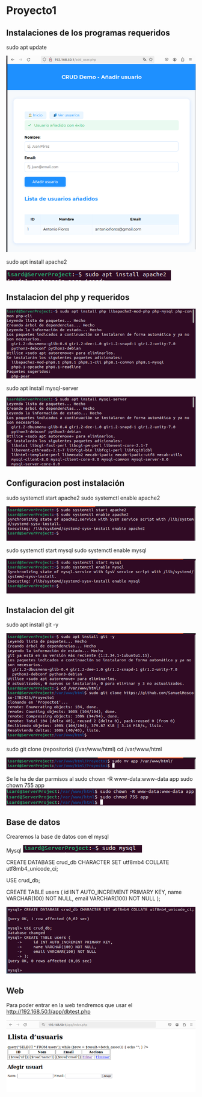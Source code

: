 # Proyecto1

## Instalaciones de los programas requeridos

sudo apt update 

![imagen](../imagenes/add_user.png)

sudo apt install apache2

![imagen](../imagenes/Install_apache2.png)

## Instalacion del php y requeridos

![imagen](../imagenes/install_php.png)

sudo apt install mysql-server

![imagen](../imagenes/install_sql.png)

## Configuracion post instalación

sudo systemctl start apache2
sudo systemctl enable apache2

![imagen](../imagenes/iniciar_apache.png)

sudo systemctl start mysql
sudo systemctl enable mysql

![imagen](../imagenes/iniciar_sql.png)

## Instalacion del git

sudo apt install git -y

![imagen](../imagenes/install_git.png)

sudo git clone (repositorio) (/var/www/html)
cd /var/www/html

![imagen](../imagenes/app.png)

Se le ha de dar parmisos al 
sudo chown -R www-data:www-data app
sudo chown 755 app
![imagen](../imagenes/permisos.png)

## Base de datos

Crearemos la base de datos con el mysql

Mysql
![imagen](../imagenes/sql.png)

CREATE DATABASE crud_db CHARACTER SET utf8mb4 COLLATE utf8mb4_unicode_ci;

USE crud_db;

CREATE TABLE users (
    id INT AUTO_INCREMENT PRIMARY KEY,
    name VARCHAR(100) NOT NULL,
    email VARCHAR(100) NOT NULL
);

![imagen](../imagenes/base_datos.png)

## Web
Para poder entrar en la web tendremos que usar el 
http://192.168.50.1/app/dbtest.php

![imagen](../imagenes/web1.png)
